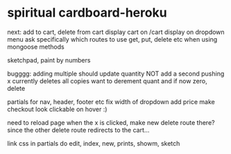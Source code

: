 # spiritual cardboard-heroku

next: 
add to cart, delete from cart
display cart on /cart
display on dropdown menu
ask specifically which routes to use get, put, 
delete etc when using mongoose methods

sketchpad, paint by numbers

bugggg: adding multiple should update quantity NOT add a second
pushing x currently deletes all copies
want to derement quant and if now zero, delete

partials for nav, header, footer etc
fix width of dropdown
add price
make checkout look clickable on hover :)

need to reload page when the x is clicked, make new delete route there? since the other delete route redirects to the cart...

link css in partials
do edit, index, new, prints, showm, sketch